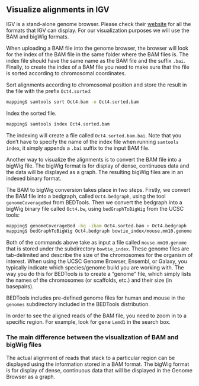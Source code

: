 ## Visualize alignments in IGV

IGV is a stand-alone genome browser. Please check their [website](<http://www.broadinstitute.org/igv/>) for all the formats that IGV can
display. For our visualization purposes we will use the BAM and bigWig formats.

When uploading a BAM file into the genome browser, the browser will look
for the index of the BAM file in the same folder where the BAM files is.
The index file should have the same name as the BAM file and the suffix
`.bai`. Finally, to create the index of a BAM file you need to make sure
that the file is sorted according to chromosomal coordinates.

Sort alignments according to chromosomal position and store the result
in the file with the prefix `Oct4.sorted`:

```bash
mapping$ samtools sort Oct4.bam -o Oct4.sorted.bam
```

Index the sorted file.

```bash
mapping$ samtools index Oct4.sorted.bam
```

The indexing will create a file called `Oct4.sorted.bam.bai`. Note that
you don’t have to specify the name of the index file when running
`samtools index`, it simply appends a `.bai` suffix to the input BAM
file.

Another way to visualize the alignments is to convert the BAM file into
a bigWig file. The bigWig format is for display of dense, continuous
data and the data will be displayed as a graph. The resulting bigWig
files are in an indexed binary format.

The BAM to bigWig conversion takes place in two steps. Firstly, we
convert the BAM file into a bedgraph, called `Oct4.bedgraph`, using the
tool `genomeCoverageBed` from BEDTools. Then we convert the bedgraph
into a bigWig binary file called `Oct4.bw`, using `bedGraphToBigWig`
from the UCSC tools:

```bash
mapping$ genomeCoverageBed -bg -ibam Oct4.sorted.bam > Oct4.bedgraph
mapping$ bedGraphToBigWig Oct4.bedgraph bowtie_index/mouse.mm10.genome Oct4.bw
```

Both of the commands above take as input a file called
`mouse.mm10.genome` that is stored under the subdirectory
`bowtie_index`. These genome files are tab-delimited and describe the
size of the chromosomes for the organism of interest. When using the
UCSC Genome Browser, Ensembl, or Galaxy, you typically indicate which
species/genome build you are working with. The way you do this for
BEDTools is to create a “genome” file, which simply lists the names of
the chromosomes (or scaffolds, etc.) and their size (in basepairs).

BEDTools includes pre-defined genome files for human and mouse in the
`genomes` subdirectory included in the BEDTools distribution.

In order to see the aligned reads of the BAM file, you need to zoom in
to a specific region. For example, look for gene `Lemd1` in the search
box.

<div id="igv-div"></div>

### The main difference between the visualization of BAM and bigWig files

The actual alignment of reads that stack to a particular region can be displayed using the information stored in a BAM format. The bigWig format is for display of dense, continuous data that will be displayed in the Genome Browser as a graph.

<script type="text/javascript">
  var igvDiv = document.getElementById("igv-div");
  var options =
    {
        genome: "mm10",
        locus: "Chr1",
        tracks: [
            {
                type: "alignment",
                format: "bam",
                name: "BAM",
                url: "gs://bioinfostudio/mapping/data/Oct4.sorted.bam",
                indexURL: "gs://bioinfostudio/mapping/data/Oct4.sorted.bam.bai",
            },
            {
                type: "wig",
                format: "bigwig",
                name: "BigWig",
                url: "gs://bioinfostudio/mapping/data/Oct4.bw",
                indexed: false,
            },
        ]
    };
    igv.createBrowser(igvDiv, options)
</script>
